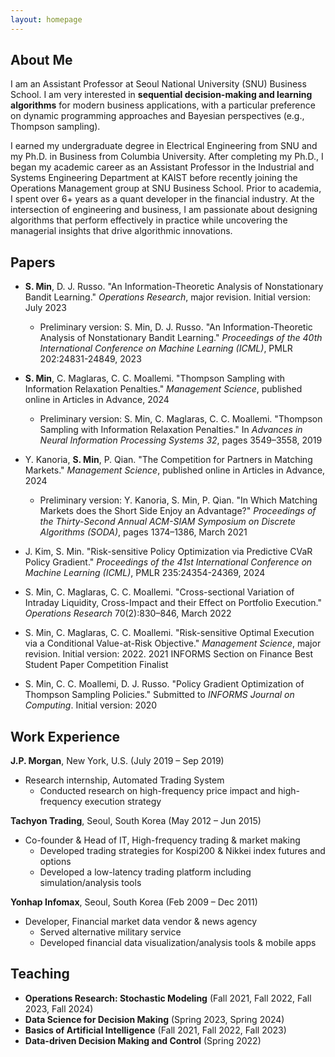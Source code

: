 ```yaml
---
layout: homepage
---
```


## About Me

I am an Assistant Professor at Seoul National University (SNU) Business School. I am very interested in **sequential decision-making and learning algorithms** for modern business applications, with a particular preference on dynamic programming approaches and Bayesian perspectives (e.g., Thompson sampling).

I earned my undergraduate degree in Electrical Engineering from SNU and my Ph.D. in Business from Columbia University. After completing my Ph.D., I began my academic career as an Assistant Professor in the Industrial and Systems Engineering Department at KAIST before recently joining the Operations Management group at SNU Business School. Prior to academia, I spent over 6+ years as a quant developer in the financial industry. At the intersection of engineering and business, I am passionate about designing algorithms that perform effectively in practice while uncovering the managerial insights that drive algorithmic innovations.



## Papers

- **S. Min**, D. J. Russo. "An Information-Theoretic Analysis of Nonstationary Bandit Learning." *Operations Research*, major revision. Initial version: July 2023
  - Preliminary version: S. Min, D. J. Russo. "An Information-Theoretic Analysis of Nonstationary Bandit Learning." *Proceedings of the 40th International Conference on Machine Learning (ICML)*, PMLR 202:24831-24849, 2023

- **S. Min**, C. Maglaras, C. C. Moallemi. "Thompson Sampling with Information Relaxation Penalties." *Management Science*, published online in Articles in Advance, 2024
  - Preliminary version: S. Min, C. Maglaras, C. C. Moallemi. "Thompson Sampling with Information Relaxation Penalties." In *Advances in Neural Information Processing Systems 32*, pages 3549–3558, 2019

- Y. Kanoria, **S. Min**, P. Qian. "The Competition for Partners in Matching Markets." *Management Science*, published online in Articles in Advance, 2024
  - Preliminary version: Y. Kanoria, S. Min, P. Qian. "In Which Matching Markets does the Short Side Enjoy an Advantage?" *Proceedings of the Thirty-Second Annual ACM-SIAM Symposium on Discrete Algorithms (SODA)*, pages 1374–1386, March 2021

- J. Kim, S. Min. "Risk-sensitive Policy Optimization via Predictive CVaR Policy Gradient." *Proceedings of the 41st International Conference on Machine Learning (ICML)*, PMLR 235:24354-24369, 2024

- S. Min, C. Maglaras, C. C. Moallemi. "Cross-sectional Variation of Intraday Liquidity, Cross-Impact and their Effect on Portfolio Execution." *Operations Research* 70(2):830–846, March 2022

- S. Min, C. Maglaras, C. C. Moallemi. "Risk-sensitive Optimal Execution via a Conditional Value-at-Risk Objective." *Management Science*, major revision. Initial version: 2022. 2021 INFORMS Section on Finance Best Student Paper Competition Finalist

- S. Min, C. C. Moallemi, D. J. Russo. "Policy Gradient Optimization of Thompson Sampling Policies." Submitted to *INFORMS Journal on Computing*. Initial version: 2020


## Work Experience

**J.P. Morgan**, New York, U.S. (July 2019 – Sep 2019)

- Research internship, Automated Trading System
  - Conducted research on high-frequency price impact and high-frequency execution strategy

**Tachyon Trading**, Seoul, South Korea (May 2012 – Jun 2015)

- Co-founder & Head of IT, High-frequency trading & market making
  - Developed trading strategies for Kospi200 & Nikkei index futures and options
  - Developed a low-latency trading platform including simulation/analysis tools

**Yonhap Infomax**, Seoul, South Korea (Feb 2009 – Dec 2011)

- Developer, Financial market data vendor & news agency
  - Served alternative military service
  - Developed financial data visualization/analysis tools & mobile apps


## Teaching

- **Operations Research: Stochastic Modeling** (Fall 2021, Fall 2022, Fall 2023, Fall 2024)
- **Data Science for Decision Making** (Spring 2023, Spring 2024)
- **Basics of Artificial Intelligence** (Fall 2021, Fall 2022, Fall 2023)
- **Data-driven Decision Making and Control** (Spring 2022)
